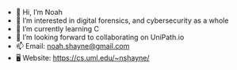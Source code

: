 - 👋 Hi, I’m Noah
- 👀 I’m interested in digital forensics, and cybersecurity as a whole
- 🌱 I’m currently learning C
- 💞️ I’m looking forward to collaborating on UniPath.io
- 📫 Email: noah.shayne@gmail.com
- 🖥️ Website: https://cs.uml.edu/~nshayne/


